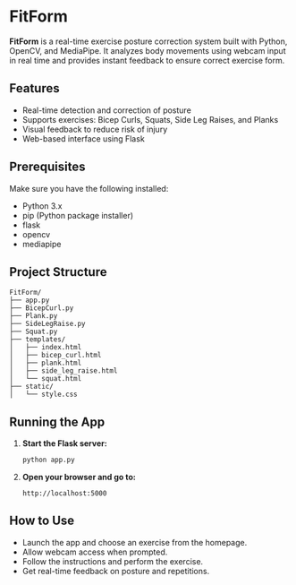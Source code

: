 # FitForm

**FitForm** is a real-time exercise posture correction system built with Python, OpenCV, and MediaPipe. It analyzes body movements using webcam input in real time and provides instant feedback to ensure correct exercise form.

## Features

- Real-time detection and correction of posture
- Supports exercises: Bicep Curls, Squats, Side Leg Raises, and Planks
- Visual feedback to reduce risk of injury
- Web-based interface using Flask

## Prerequisites

Make sure you have the following installed:

- Python 3.x
- pip (Python package installer)
- flask
- opencv
- mediapipe

## Project Structure

```
FitForm/
├── app.py
├── BicepCurl.py
├── Plank.py
├── SideLegRaise.py
├── Squat.py
├── templates/
│   ├── index.html
│   ├── bicep_curl.html
│   ├── plank.html
│   ├── side_leg_raise.html
│   └── squat.html
├── static/
│   └── style.css

```

## Running the App

1. **Start the Flask server:**
   ```bash
   python app.py
   ```

2. **Open your browser and go to:**
   ```
   http://localhost:5000
   ```

## How to Use

- Launch the app and choose an exercise from the homepage.
- Allow webcam access when prompted.
- Follow the instructions and perform the exercise.
- Get real-time feedback on posture and repetitions.


<a href="FitFormAI.pdf" class="image fit"><img src="images/marr_pic.jpg" alt=""></a>

